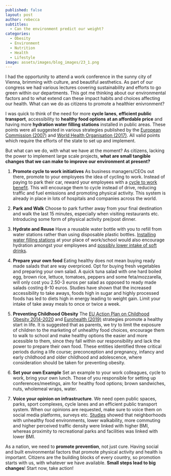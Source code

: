 ```yaml
---
published: false
layout: post
author: rebecca
subtitles:
  - Can the environment predict our weight?
categories:
  - Obesity
  - Environment
  - Nutrition
  - Health
  - Lifestyle
image: assets/images/blog_images/23_1.png
---
```


I had the opportunity to attend a work conference in the sunny city of Vienna, brimming with culture, and beautiful aesthetics.
As part of our congress we had various lectures covering sustainability and efforts to go green within our departments. This got me thinking about our environmental factors and to what extend can these impact habits and choices affecting our health. What can we do as citizens to promote a healthier enivronment? 

I was quick to think of the need for more **cycle lanes**, **efficient public transport**, accessibility to **healthy food options at an affordable price** and having more **hydration water filling stations** installed in public areas. These points were all suggested in various strategies published by the [European Commission (2007)](https://ec.europa.eu/health/archive/ph_determinants/life_style/nutrition/documents/nutrition_wp_en.pdf) and [World Health Organisation (2017)](https://publications.iarc.fr/Book-And-Report-Series/Iarc-Working-Group-Reports/Energy-Balance-And-Obesity-2017). All valid points which require the efforts of the state to set up and implement. 

But what can we do,  with what we have at the moment? As citizens, lacking the power to implement large scale projects, **what are small tangible changes that we can make to improve our environment at present?**

1. **Promote cycle to work initiatives**
As business managers/CEOs out there, promote to your employees the idea of cycling to work. Instead of paying to park their car, reward your employees with a [cycle to work benefit](https://www.cyclesolutions.info/blog/the-importance-of-cycle-to-work-schemes-for-the-nhs). This will encourage them to cycle instead of drive, reducing traffic and fuel emissions and promoting physical activity. This system is already in place in lots of hospitals and companies across the world. 

2. **Park and Walk** 
Choose to park further away from your final destination and walk the last 15 minutes, especially when visiting restaurants etc. Introducing some form of physical activity pre/post dinner. 

3. **Hydrate and Reuse**
Have a reusable water bottle with you to refill from water stations rather than using disposable plastic bottles. [Installing water filling stations](https://www.ncbi.nlm.nih.gov/pmc/articles/PMC7085906/) at your place of work/school would also encourage hydration amongst your employees and [possibly lower intake of soft drinks](https://www.cdc.gov/pcd/issues/2014/13_0207.htm). 

4. **Prepare your own food**
Eating healthy does not mean buying ready made salads that are way overpriced. Opt for buying fresh vegetables and preparing your own salad. A quick tuna salad with one hard boiled egg, brown rice, lettuce, tomatoes, peppers and some feta/mozzarella, will only cost you 2.50-3 euros per salad as opposed to ready made salads costing 8-10 euros. Studies have shown that the increased accessibility to take aways, foods high in sugar and highly processed foods has led to diets high in energy leading to weight gain. Limit your intake of take away meals to once or twice a week. 

6. **Preventing Childhood Obesity**
The [EU Action Plan on Childhood Obesity 2014-2020](https://www.worldobesity.org/healthy-voices/learn/policy-summaries/eu-action-plan-on-childhood-obesity-2014-2020#:~:text=The%20European%20Commission%20has%20decided,and%20young%20people%20by%202020.) and [Eurohealth (2019)](https://www.lse.ac.uk/lse-health/assets/documents/eurohealth/issues/EuroHealth-v25n1.pdf) strategies promote a healthy start in life. It is suggested that as parents, we try to limit  the exposure of children to the marketing of unhealthy food choices, encourage them to walk to school and make healthy options the easier and more acessible to them, since they fall within our responsibility and lack the power to prepare their own food. These entities identified three critical periods during a life course; preconception and pregnancy, infancy and early childhood and older childhood and adolescence, where consideration should be taken for preventing obesity.

7. **Set your own Example**
Set an example to your work colleagues, cycle to work, bring your own lunch. Those of you responsible for setting up conferences/meetings, aim for healthy food options; brown sandwiches, nuts, wholemeal wraps, water.

8. **Voice your opinion on infrastructure**. We need open public spaces, parks, sport complexes, cycle lanes and an efficient public transport system. When our opinions are requested, make sure to voice them on social media platforms, surveys etc. [Studies](https://onlinelibrary.wiley.com/doi/10.1111/j.1467-789X.2010.00769.x) showed that neighborhoods with unhealthy food environments, lower walkability, more commuting and higher perceived traffic density were linked with higher BMI, whereas proximity to recreational parks and facilities was linked with lower BMI. 

As a nation, we need to **promote prevention**, not just cure. Having social and built environmental factors that promote physical activity and health is important. Citizens are the building blocks of every country, so promotion starts with us, with whatever we have available. **Small steps lead to big changes**! Start now, take action! 

